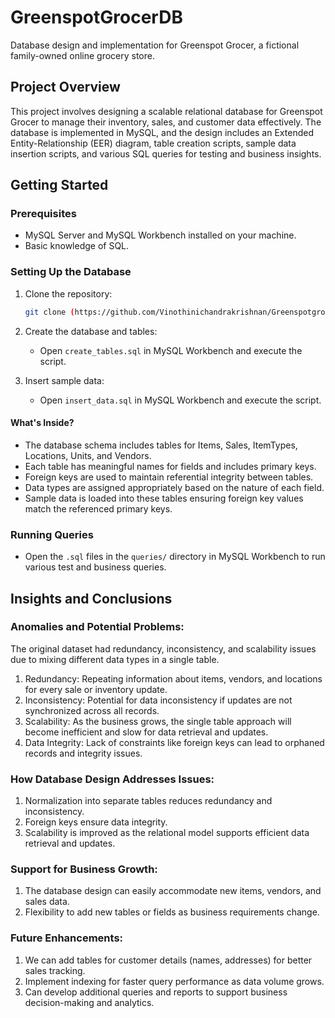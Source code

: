 # GreenspotGrocerDB

Database design and implementation for Greenspot Grocer, a fictional family-owned online grocery store.

## Project Overview

This project involves designing a scalable relational database for Greenspot Grocer to manage their inventory, sales, and customer data effectively. The database is implemented in MySQL, and the design includes an Extended Entity-Relationship (EER) diagram, table creation scripts, sample data insertion scripts, and various SQL queries for testing and business insights.


## Getting Started

### Prerequisites

- MySQL Server and MySQL Workbench installed on your machine.
- Basic knowledge of SQL.

### Setting Up the Database

1. Clone the repository:
    ```sh
    git clone (https://github.com/Vinothinichandrakrishnan/GreenspotgroceryDB)
    ```

2. Create the database and tables:
    - Open `create_tables.sql` in MySQL Workbench and execute the script.

3. Insert sample data:
    - Open `insert_data.sql` in MySQL Workbench and execute the script.

#### What's Inside?
- The database schema includes tables for Items, Sales, ItemTypes, Locations, Units, and Vendors.
- Each table has meaningful names for fields and includes primary keys.
- Foreign keys are used to maintain referential integrity between tables.
- Data types are assigned appropriately based on the nature of each field.
- Sample data is loaded into these tables ensuring foreign key values match the referenced primary keys.

### Running Queries

- Open the `.sql` files in the `queries/` directory in MySQL Workbench to run various test and business queries.

## Insights and Conclusions

### Anomalies and Potential Problems:

The original dataset had redundancy, inconsistency, and scalability issues due to mixing different data types in a single table.
1. Redundancy: Repeating information about items, vendors, and locations for every sale or inventory update.
2. Inconsistency: Potential for data inconsistency if updates are not synchronized across all records.
3. Scalability: As the business grows, the single table approach will become inefficient and slow for data retrieval and updates.
4. Data Integrity: Lack of constraints like foreign keys can lead to orphaned records and integrity issues.

### How Database Design Addresses Issues:

1. Normalization into separate tables reduces redundancy and inconsistency.
2. Foreign keys ensure data integrity.
3. Scalability is improved as the relational model supports efficient data retrieval and updates.

### Support for Business Growth:

1. The database design can easily accommodate new items, vendors, and sales data.
2. Flexibility to add new tables or fields as business requirements change.

### Future Enhancements:

1. We can add tables for customer details (names, addresses) for better sales tracking.
2. Implement indexing for faster query performance as data volume grows.
3. Can develop additional queries and reports to support business decision-making and analytics.



